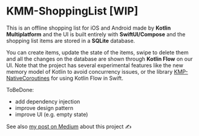 # KMM-ShoppingList [WIP]
This is an offline shopping list for iOS and Android made by **Kotlin Multiplatform** and the UI is built entirely with **SwiftUI/Compose** and the shopping list items are stored in a **SQLite** database.

You can create items, update the state of the items, swipe to delete them and all the changes on the database are shown through **Kotlin Flow** on our UI. Note that the project has several experimental features like the new memory model of Kotlin to avoid concurrency issues, or the library [KMP-NativeCoroutines](https://github.com/rickclephas/KMP-NativeCoroutines) for using Kotlin Flow in Swift. 

<p align="center">

</p>
<p align="center">

</p>

ToBeDone:
- add dependency injection
- improve design pattern
- improve UI (e.g. empty state) 

See also [my post on Medium](https://kkaan.medium.com/) about this project ✍️